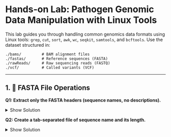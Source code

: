 
# Hands-on Lab: Pathogen Genomic Data Manipulation with Linux Tools

This lab guides you through handling common genomics data formats using Linux tools: `grep`, `cut`, `sort`, `awk`, `wc`, `seqkit`, `samtools`, and `bcftools`. Use the dataset structured in:

```
./bams/         # BAM alignment files
./fastas/       # Reference sequences (FASTA)
./rawReads/     # Raw sequencing reads (FASTQ)
./vcf/          # Called variants (VCF)
```

---

## 1. 📁 FASTA File Operations

**Q1: Extract only the FASTA headers (sequence names, no descriptions).**

<details>
<summary>Show Solution</summary>

```bash
grep '^>' fastas/16s_rRNA.fasta | cut -d' ' -f1 | cut -f2 -d ">" > headers.txt
```

</details>


**Q2: Create a tab-separated file of sequence name and its length.**

<details>
<summary>Show Solution</summary>

```bash
seqkit fx2tab -n -l fastas/16s_rRNA.fasta > seq_lengths.txt
```

**Q3: Print only sequence headers.**

<details>
<summary>Show Solution</summary>

```bash
grep '^>' fastas/Bacillus.fasta
```

</details>

**Q4: Summarize sequence stats across all FASTA files.**

<details>
<summary>Show Solution</summary>

```bash
seqkit stats fastas/*.fasta
```

</details>

**Q5: Extract sequences matching “16S”.**

<details>
<summary>Show Solution</summary>

```bash
seqkit grep -p "16S" fastas/16s_rRNA.fasta -o fastas/filtered_16s.fasta
```

</details>

**Q6: Extract the first 100bp from each Bacillus contig.**

<details>
<summary>Show Solution</summary>

```bash
seqkit subseq -r 1:100 fastas/Bacillus.fasta -o fastas/Bacillus.100bp.fasta
```

</details>

**Q7: Sort the FASTA sequences from longest to shortest and save to a new file.**

<details>
<summary>Show Solution</summary>

```bash
seqkit sort -l -r fastas/16s_rRNA.fasta -o fastas/16s_rRNA.sorted.fasta
```

</details>

---

## 2. 📦 FASTQ File Operations

**Q7: Show the first two reads from the Monkeypox R1 FASTQ file.**

<details>
<summary>Show Solution</summary>

```bash
zcat rawReads/Monkeypox_PT0747_2023_R1_001.fastq.gz | head -n 8
```

</details>

**Q8: Count total reads.**

<details>
<summary>Show Solution</summary>

```bash
zgrep -c '^@' rawReads/Monkeypox_PT0747_2023_R1_001.fastq.gz
```

</details>

**Q9: Convert R1 reads to FASTA.**

<details>
<summary>Show Solution</summary>

```bash
seqkit fq2fa rawReads/2140_S1_L001_R1_001.fastq.gz -o fastas/2140_S1_L001_R1_001.fasta
```

</details>

**Q10: Subsample 5000 reads.**

<details>
<summary>Show Solution</summary>

```bash
seqkit sample -n 5000 rawReads/2140_S1_L001_R1_001.fastq.gz -o subsample_R1.fastq.gz
```

</details>

**Q11: Filter reads containing “ACGT”.**

<details>
<summary>Show Solution</summary>

```bash
seqkit grep -p "ACGT" rawReads/2140_S1_L001_R1_001.fastq.gz -o filtered_ACGT.fastq.gz
```

</details>

---

## 3. 🧬 BAM File Analysis with Samtools

**Q12: View the first few alignments.**

<details>
<summary>Show Solution</summary>

```bash
samtools view bams/S8_mpxv.bam | head
```

</details>

**Q13: Check alignment statistics.**

<details>
<summary>Show Solution</summary>

```bash
samtools flagstat bams/S8_mpxv.bam
```

</details>

**Q14: Sort and index the BAM file.**

<details>
<summary>Show Solution</summary>

```bash
samtools sort bams/S8_mpxv.bam -o bams/S8_mpxv.sorted.bam
samtools index bams/S8_mpxv.sorted.bam
```

</details>

**Q15: How many reads map to each contig?**

<details>
<summary>Show Solution</summary>

```bash
samtools idxstats bams/S8_mpxv.sorted.bam
```

</details>

**Q16: Extract only unmapped reads.**

<details>
<summary>Show Solution</summary>

```bash
samtools view -f 4 bams/S8_mpxv.sorted.bam > bams/unmapped.sam
```

</details>

---

## 4. 🧬 VCF File Analysis

**Q17: Count the number of called variants.**

<details>
<summary>Show Solution</summary>

```bash
grep -vc '^#' vcf/S8_mpxv.vcf
```

</details>

**Q18: Extract CHROM, POS, REF, ALT from top 10 records.**

<details>
<summary>Show Solution</summary>

```bash
grep -v '^#' vcf/S8_mpxv.vcf | cut -f1,2,4,5 | head
```

</details>

**Q19: Filter variants with QUAL > 30.**

<details>
<summary>Show Solution</summary>

```bash
bcftools filter -i 'QUAL>30' -O v -o vcf/S8_mpxv.filtered.vcf vcf/S8_mpxv.vcf
```

</details>

**Q20: Export CHROM, POS, QUAL to table.**

<details>
<summary>Show Solution</summary>

```bash
bcftools query -f '%CHROM\t%POS\t%QUAL\n' vcf/S8_mpxv.vcf > variants_summary.txt
```

</details>

---

## ✅ Tips

- Use `man <command>` or `<command> --help` for tool documentation.
- Use `<tab>` key for autocomplete in terminal.
- Pipe commands together to build powerful one-liners.

